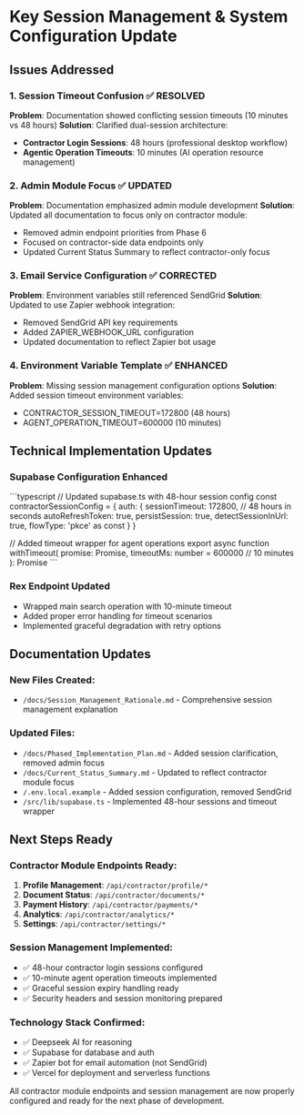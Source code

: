# Key Session Management & System Configuration Update

## Issues Addressed

### 1. Session Timeout Confusion ✅ RESOLVED
**Problem**: Documentation showed conflicting session timeouts (10 minutes vs 48 hours)
**Solution**: Clarified dual-session architecture:
- **Contractor Login Sessions**: 48 hours (professional desktop workflow)
- **Agentic Operation Timeouts**: 10 minutes (AI operation resource management)

### 2. Admin Module Focus ✅ UPDATED
**Problem**: Documentation emphasized admin module development
**Solution**: Updated all documentation to focus only on contractor module:
- Removed admin endpoint priorities from Phase 6
- Focused on contractor-side data endpoints only
- Updated Current Status Summary to reflect contractor-only focus

### 3. Email Service Configuration ✅ CORRECTED
**Problem**: Environment variables still referenced SendGrid
**Solution**: Updated to use Zapier webhook integration:
- Removed SendGrid API key requirements
- Added ZAPIER_WEBHOOK_URL configuration
- Updated documentation to reflect Zapier bot usage

### 4. Environment Variable Template ✅ ENHANCED
**Problem**: Missing session management configuration options
**Solution**: Added session timeout environment variables:
- CONTRACTOR_SESSION_TIMEOUT=172800 (48 hours)
- AGENT_OPERATION_TIMEOUT=600000 (10 minutes)

## Technical Implementation Updates

### Supabase Configuration Enhanced
\`\`\`typescript
// Updated supabase.ts with 48-hour session config
const contractorSessionConfig = {
  auth: {
    sessionTimeout: 172800, // 48 hours in seconds
    autoRefreshToken: true,
    persistSession: true,
    detectSessionInUrl: true,
    flowType: 'pkce' as const
  }
}

// Added timeout wrapper for agent operations
export async function withTimeout<T>(
  promise: Promise<T>, 
  timeoutMs: number = 600000 // 10 minutes
): Promise<T>
\`\`\`

### Rex Endpoint Updated
- Wrapped main search operation with 10-minute timeout
- Added proper error handling for timeout scenarios
- Implemented graceful degradation with retry options

## Documentation Updates

### New Files Created:
- `/docs/Session_Management_Rationale.md` - Comprehensive session management explanation

### Updated Files:
- `/docs/Phased_Implementation_Plan.md` - Added session clarification, removed admin focus
- `/docs/Current_Status_Summary.md` - Updated to reflect contractor module focus
- `/.env.local.example` - Added session configuration, removed SendGrid
- `/src/lib/supabase.ts` - Implemented 48-hour sessions and timeout wrapper

## Next Steps Ready

### Contractor Module Endpoints Ready:
1. **Profile Management**: `/api/contractor/profile/*`
2. **Document Status**: `/api/contractor/documents/*`
3. **Payment History**: `/api/contractor/payments/*`
4. **Analytics**: `/api/contractor/analytics/*`
5. **Settings**: `/api/contractor/settings/*`

### Session Management Implemented:
- ✅ 48-hour contractor login sessions configured
- ✅ 10-minute agent operation timeouts implemented
- ✅ Graceful session expiry handling ready
- ✅ Security headers and session monitoring prepared

### Technology Stack Confirmed:
- ✅ Deepseek AI for reasoning
- ✅ Supabase for database and auth
- ✅ Zapier bot for email automation (not SendGrid)
- ✅ Vercel for deployment and serverless functions

All contractor module endpoints and session management are now properly configured and ready for the next phase of development.
